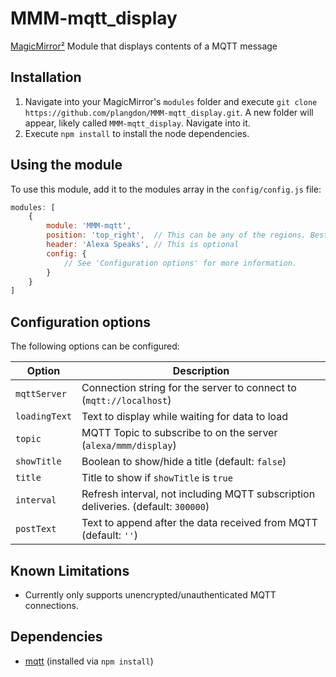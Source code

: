 # MMM-mqtt_display
[MagicMirror²](https://github.com/MichMich/MagicMirror) Module that displays contents of a MQTT message



## Installation
1. Navigate into your MagicMirror's `modules` folder and execute `git clone https://github.com/plangdon/MMM-mqtt_display.git`. A new folder will appear, likely called `MMM-mqtt_display`.  Navigate into it.
2. Execute `npm install` to install the node dependencies.

## Using the module

To use this module, add it to the modules array in the `config/config.js` file:
````javascript
modules: [
	{
		module: 'MMM-mqtt',
		position: 'top_right',	// This can be any of the regions. Best results in left or right regions.
		header: 'Alexa Speaks', // This is optional
		config: {
			// See 'Configuration options' for more information.
		}
	}
]
````

## Configuration options

The following options can be configured:

| Option  | Description  |
|---|---|
| `mqttServer`  | Connection string for the server to connect to (`mqtt://localhost`)  |
| `loadingText`  | Text to display while waiting for data to load  |
| `topic`  | MQTT Topic to subscribe to on the server (`alexa/mmm/display`)  |
| `showTitle`  | Boolean to show/hide a title (default: `false`)  |
| `title`  | Title to show if `showTitle` is `true`  |
| `interval`  | Refresh interval, not including MQTT subscription deliveries. (default: `300000`)  |
| `postText`  | Text to append after the data received from MQTT (default: `''`)  |

## Known Limitations
- Currently only supports unencrypted/unauthenticated MQTT connections.  

## Dependencies
- [mqtt](https://www.npmjs.com/package/mqtt) (installed via `npm install`)
